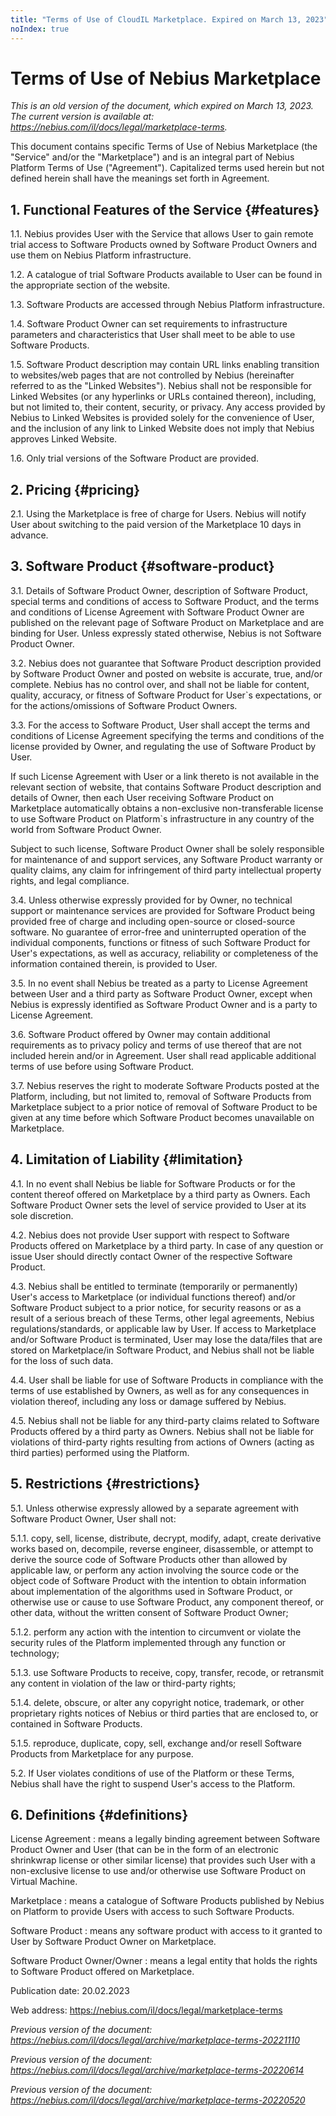 ```yaml
---
title: "Terms of Use of CloudIL Marketplace. Expired on March 13, 2023"
noIndex: true
---
```


# Terms of Use of Nebius Marketplace

*This is an old version of the document, which expired on March 13, 2023. The current version is available at: <https://nebius.com/il/docs/legal/marketplace-terms>.*

This document contains specific Terms of Use of Nebius Marketplace (the "Service" and/or the "Marketplace") and is an integral part of Nebius Platform Terms of Use ("Agreement"). Capitalized terms used herein but not defined herein shall have the meanings set forth in Agreement.

## 1. Functional Features of the Service {#features}

1.1. Nebius provides User with the Service that allows User to gain remote trial access to Software Products owned by Software Product Owners and use them on Nebius Platform infrastructure.

1.2. A catalogue of trial Software Products available to User can be found in the appropriate section of the website.

1.3. Software Products are accessed through Nebius Platform infrastructure.

1.4. Software Product Owner can set requirements to infrastructure parameters and characteristics that User shall meet to be able to use Software Products.

1.5. Software Product description may contain URL links enabling transition to websites/web pages that are not controlled by Nebius (hereinafter referred to as the "Linked Websites"). Nebius shall not be responsible for Linked Websites (or any hyperlinks or URLs contained thereon), including, but not limited to, their content, security, or privacy. Any access provided by Nebius to Linked Websites is provided solely for the convenience of User, and the inclusion of any link to Linked Website does not imply that Nebius approves Linked Website.

1.6. Only trial versions of the Software Product are provided.

## 2. Pricing {#pricing}

2.1. Using the Marketplace is free of charge for Users. Nebius will notify User about switching to the paid version of the Marketplace 10 days in advance.

## 3. Software Product {#software-product}

3.1. Details of Software Product Owner, description of Software Product, special terms and conditions of access to Software Product, and the terms and conditions of License Agreement with Software Product Owner are published on the relevant page of Software Product on Marketplace and are binding for User. Unless expressly stated otherwise, Nebius is not Software Product Owner.

3.2. Nebius does not guarantee that Software Product description provided by Software Product Owner and posted on website is accurate, true, and/or complete. Nebius has no control over, and shall not be liable for content, quality, accuracy, or fitness of Software Product for User`s expectations, or for the actions/omissions of Software Product Owners.

3.3. For the access to Software Product, User shall accept the terms and conditions of License Agreement specifying the terms and conditions of the license provided by Owner, and regulating the use of Software Product by User.

If such License Agreement with User or a link thereto is not available in the relevant section of website, that contains Software Product description and details of Owner, then each User receiving Software Product on Marketplace automatically obtains a non-exclusive non-transferable license to use Software Product on Platform`s infrastructure in any country of the world from Software Product Owner.

Subject to such license, Software Product Owner shall be solely responsible for maintenance of and support services, any Software Product warranty or quality claims, any claim for infringement of third party intellectual property rights, and legal compliance.

3.4. Unless otherwise expressly provided for by Owner, no technical support or maintenance services are provided for Software Product being provided free of charge and including open-source or closed-source software. No guarantee of error-free and uninterrupted operation of the individual components, functions or fitness of such Software Product for User's expectations, as well as accuracy, reliability or completeness of the information contained therein, is provided to User.

3.5. In no event shall Nebius be treated as a party to License Agreement between User and a third party as Software Product Owner, except when Nebius is expressly identified as Software Product Owner and is a party to License Agreement.

3.6. Software Product offered by Owner may contain additional requirements as to privacy policy and terms of use thereof that are not included herein and/or in Agreement. User shall read applicable additional terms of use before using Software Product.

3.7. Nebius reserves the right to moderate Software Products posted at the Platform, including, but not limited to, removal of Software Products from Marketplace subject to a prior notice of removal of Software Product to be given at any time before which Software Product becomes unavailable on Marketplace.

## 4. Limitation of Liability {#limitation}

4.1. In no event shall Nebius be liable for Software Products or for the content thereof offered on Marketplace by a third party as Owners. Each Software Product Owner sets the level of service provided to User at its sole discretion.

4.2. Nebius does not provide User support with respect to Software Products offered on Marketplace by a third party. In case of any question or issue User should directly contact Owner of the respective Software Product.

4.3. Nebius shall be entitled to terminate (temporarily or permanently) User's access to Marketplace (or individual functions thereof) and/or Software Product subject to a prior notice, for security reasons or as a result of a serious breach of these Terms, other legal agreements, Nebius regulations/standards, or applicable law by User. If access to Marketplace and/or Software Product is terminated, User may lose the data/files that are stored on Marketplace/in Software Product, and Nebius shall not be liable for the loss of such data.

4.4. User shall be liable for use of Software Products in compliance with the terms of use established by Owners, as well as for any consequences in violation thereof, including any loss or damage suffered by Nebius.

4.5. Nebius shall not be liable for any third-party claims related to Software Products offered by a third party as Owners. Nebius shall not be liable for violations of third-party rights resulting from actions of Owners (acting as third parties) performed using the Platform.

## 5. Restrictions {#restrictions}

5.1. Unless otherwise expressly allowed by a separate agreement with Software Product Owner, User shall not:

5.1.1. copy, sell, license, distribute, decrypt, modify, adapt, create derivative works based on, decompile, reverse engineer, disassemble, or attempt to derive the source code of Software Products other than allowed by applicable law, or perform any action involving the source code or the object code of Software Product with the intention to obtain information about implementation of the algorithms used in Software Product, or otherwise use or cause to use Software Product, any component thereof, or other data, without the written consent of Software Product Owner;

5.1.2. perform any action with the intention to circumvent or violate the security rules of the Platform implemented through any function or technology;

5.1.3. use Software Products to receive, copy, transfer, recode, or retransmit any content in violation of the law or third-party rights;

5.1.4. delete, obscure, or alter any copyright notice, trademark, or other proprietary rights notices of Nebius or third parties that are enclosed to, or contained in Software Products.

5.1.5. reproduce, duplicate, copy, sell, exchange and/or resell Software Products from Marketplace for any purpose.

5.2. If User violates conditions of use of the Platform or these Terms, Nebius shall have the right to suspend User's access to the Platform.

## 6. Definitions {#definitions}

License Agreement
: means a legally binding agreement between Software Product Owner and User (that can be in the form of an electronic shrinkwrap license or other similar license) that provides such User with a non-exclusive license to use and/or otherwise use Software Product on Virtual Machine.

Marketplace
: means a catalogue of Software Products published by Nebius on Platform to provide Users with access to such Software Products.

Software Product
: means any software product with access to it granted to User by Software Product Owner on Marketplace.

Software Product Owner/Owner
: means a legal entity that holds the rights to Software Product offered on Marketplace.

Publication date: 20.02.2023

Web address: <https://nebius.com/il/docs/legal/marketplace-terms>

*Previous version of the document: <https://nebius.com/il/docs/legal/archive/marketplace-terms-20221110>*

*Previous version of the document: <https://nebius.com/il/docs/legal/archive/marketplace-terms-20220614>*

*Previous version of the document: <https://nebius.com/il/docs/legal/archive/marketplace-terms-20220520>*

